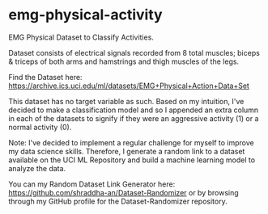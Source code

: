 # emg-physical-activity
EMG Physical Dataset to Classify Activities.

Dataset consists of electrical signals recorded from 8 total muscles; biceps & triceps of both arms
and hamstrings and thigh muscles of the legs.

Find the Dataset here: https://archive.ics.uci.edu/ml/datasets/EMG+Physical+Action+Data+Set

This dataset has no target variable as such. Based on my intuition, I've decided to make a classification
model and so I appended an extra column in each of the datasets to signify if they were an aggressive activity (1)
or a normal activity (0).

Note: I've decided to implement a regular challenge for myself to improve my data science skills.
Therefore, I generate a random link to a dataset available on the UCI ML Repository and build a machine learning model
to analyze the data.

You can my Random Dataset Link Generator here: https://github.com/shraddha-an/Dataset-Randomizer or by browsing through my 
GitHub profile for the Dataset-Randomizer repository.
